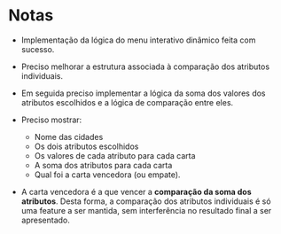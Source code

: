 # Notas

- Implementação da lógica do menu interativo dinâmico feita com sucesso.

- Preciso melhorar a estrutura associada à comparação dos atributos individuais.

- Em seguida preciso implementar a lógica da soma dos valores dos atributos escolhidos e a lógica de comparação entre eles.

- Preciso mostrar:
  - Nome das cidades
  - Os dois atributos escolhidos
  - Os valores de cada atributo para cada carta
  - A soma dos atributos para cada carta
  - Qual foi a carta vencedora (ou empate).

- A carta vencedora é a que vencer a **comparação da soma dos atributos**. Desta forma, a comparação dos atributos individuais é só uma feature a ser mantida, sem interferência no resultado final a ser apresentado.